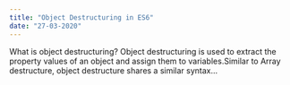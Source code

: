 ```yaml
---
title: "Object Destructuring in ES6"
date: "27-03-2020"
---
```


What is object destructuring? Object destructuring is used to extract the property values of an object and assign them to variables.Similar to Array destructure, object destructure shares a similar syntax...
